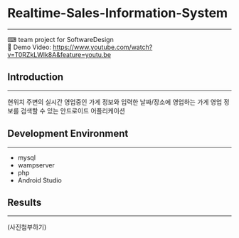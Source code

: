 # Realtime-Sales-Information-System
------
⌨ team project for SoftwareDesign <br>
🎥 Demo Video: https://www.youtube.com/watch?v=T0RZkLWlk8A&feature=youtu.be

## Introduction
------
현위치 주변의 실시간 영업중인 가게 정보와 입력한 날짜/장소에
영업하는 가게 영업 정보를 검색할 수 있는 안드로이드 어플리케이션

## Development Environment
------
* mysql
* wampserver
* php
* Android Studio

## Results
------
(사진첨부하기)
